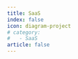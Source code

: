 ```yaml
---
title: SaaS
index: false
icon: diagram-project
# category:
#   - SaaS
article: false
---
```


<Catalog />
